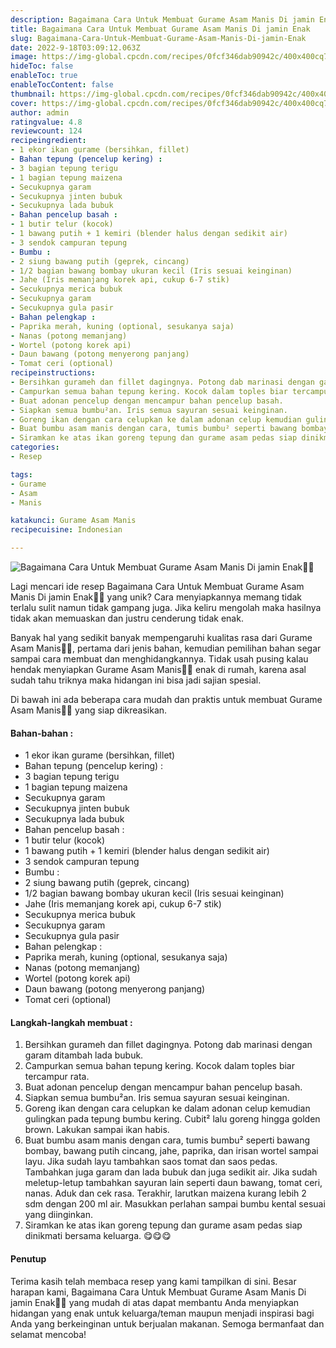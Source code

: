 ```yaml
---
description: Bagaimana Cara Untuk Membuat Gurame Asam Manis Di jamin Enak"
title: Bagaimana Cara Untuk Membuat Gurame Asam Manis Di jamin Enak
slug: Bagaimana-Cara-Untuk-Membuat-Gurame-Asam-Manis-Di-jamin-Enak
date: 2022-9-18T03:09:12.063Z
image: https://img-global.cpcdn.com/recipes/0fcf346dab90942c/400x400cq70/photo.jpg
hideToc: false
enableToc: true
enableTocContent: false
thumbnail: https://img-global.cpcdn.com/recipes/0fcf346dab90942c/400x400cq70/photo.jpg
cover: https://img-global.cpcdn.com/recipes/0fcf346dab90942c/400x400cq70/photo.jpg
author: admin
ratingvalue: 4.8
reviewcount: 124
recipeingredient:
- 1 ekor ikan gurame (bersihkan, fillet)
- Bahan tepung (pencelup kering) :
- 3 bagian tepung terigu
- 1 bagian tepung maizena
- Secukupnya garam
- Secukupnya jinten bubuk
- Secukupnya lada bubuk
- Bahan pencelup basah :
- 1 butir telur (kocok)
- 1 bawang putih + 1 kemiri (blender halus dengan sedikit air)
- 3 sendok campuran tepung
- Bumbu :
- 2 siung bawang putih (geprek, cincang)
- 1/2 bagian bawang bombay ukuran kecil (Iris sesuai keinginan)
- Jahe (Iris memanjang korek api, cukup 6-7 stik)
- Secukupnya merica bubuk
- Secukupnya garam
- Secukupnya gula pasir
- Bahan pelengkap :
- Paprika merah, kuning (optional, sesukanya saja)
- Nanas (potong memanjang)
- Wortel (potong korek api)
- Daun bawang (potong menyerong panjang)
- Tomat ceri (optional)
recipeinstructions:
- Bersihkan gurameh dan fillet dagingnya. Potong dab marinasi dengan garam ditambah lada bubuk.
- Campurkan semua bahan tepung kering. Kocok dalam toples biar tercampur rata.
- Buat adonan pencelup dengan mencampur bahan pencelup basah.
- Siapkan semua bumbu²an. Iris semua sayuran sesuai keinginan.
- Goreng ikan dengan cara celupkan ke dalam adonan celup kemudian gulingkan pada tepung bumbu kering. Cubit² lalu goreng hingga golden brown. Lakukan sampai ikan habis.
- Buat bumbu asam manis dengan cara, tumis bumbu² seperti bawang bombay, bawang putih cincang, jahe, paprika, dan irisan wortel sampai layu. Jika sudah layu tambahkan saos tomat dan saos pedas. Tambahkan juga garam dan lada bubuk dan juga sedikit air. Jika sudah meletup-letup tambahkan sayuran lain seperti daun bawang, tomat ceri, nanas. Aduk dan cek rasa. Terakhir, larutkan maizena kurang lebih 2 sdm dengan 200 ml air. Masukkan perlahan sampai bumbu kental sesuai yang diinginkan.
- Siramkan ke atas ikan goreng tepung dan gurame asam pedas siap dinikmati bersama keluarga. 😋😋😋
categories:
- Resep

tags:
- Gurame
- Asam
- Manis

katakunci: Gurame Asam Manis
recipecuisine: Indonesian

---
```


![Bagaimana Cara Untuk Membuat Gurame Asam Manis Di jamin Enak👩‍🍳](https://img-global.cpcdn.com/recipes/0fcf346dab90942c/400x400cq70/photo.jpg)

Lagi mencari ide resep Bagaimana Cara Untuk Membuat Gurame Asam Manis Di jamin Enak👩‍🍳 yang unik? Cara menyiapkannya memang tidak terlalu sulit namun tidak gampang juga. Jika keliru mengolah maka hasilnya tidak akan memuaskan dan justru cenderung tidak enak.

Banyak hal yang sedikit banyak mempengaruhi kualitas rasa dari Gurame Asam Manis👩‍🍳, pertama dari jenis bahan, kemudian pemilihan bahan segar sampai cara membuat dan menghidangkannya. Tidak usah pusing kalau hendak menyiapkan Gurame Asam Manis👩‍🍳 enak di rumah, karena asal sudah tahu triknya maka hidangan ini bisa jadi sajian spesial.

Di bawah ini ada beberapa cara mudah dan praktis untuk membuat Gurame Asam Manis👩‍🍳 yang siap dikreasikan.

<!--inarticleads1-->

#### Bahan-bahan :

- 1 ekor ikan gurame (bersihkan, fillet)
- Bahan tepung (pencelup kering) :
- 3 bagian tepung terigu
- 1 bagian tepung maizena
- Secukupnya garam
- Secukupnya jinten bubuk
- Secukupnya lada bubuk
- Bahan pencelup basah :
- 1 butir telur (kocok)
- 1 bawang putih + 1 kemiri (blender halus dengan sedikit air)
- 3 sendok campuran tepung
- Bumbu :
- 2 siung bawang putih (geprek, cincang)
- 1/2 bagian bawang bombay ukuran kecil (Iris sesuai keinginan)
- Jahe (Iris memanjang korek api, cukup 6-7 stik)
- Secukupnya merica bubuk
- Secukupnya garam
- Secukupnya gula pasir
- Bahan pelengkap :
- Paprika merah, kuning (optional, sesukanya saja)
- Nanas (potong memanjang)
- Wortel (potong korek api)
- Daun bawang (potong menyerong panjang)
- Tomat ceri (optional)

<!--inarticleads2-->

#### Langkah-langkah membuat :

1. Bersihkan gurameh dan fillet dagingnya. Potong dab marinasi dengan garam ditambah lada bubuk.
1. Campurkan semua bahan tepung kering. Kocok dalam toples biar tercampur rata.
1. Buat adonan pencelup dengan mencampur bahan pencelup basah.
1. Siapkan semua bumbu²an. Iris semua sayuran sesuai keinginan.
1. Goreng ikan dengan cara celupkan ke dalam adonan celup kemudian gulingkan pada tepung bumbu kering. Cubit² lalu goreng hingga golden brown. Lakukan sampai ikan habis.
1. Buat bumbu asam manis dengan cara, tumis bumbu² seperti bawang bombay, bawang putih cincang, jahe, paprika, dan irisan wortel sampai layu. Jika sudah layu tambahkan saos tomat dan saos pedas. Tambahkan juga garam dan lada bubuk dan juga sedikit air. Jika sudah meletup-letup tambahkan sayuran lain seperti daun bawang, tomat ceri, nanas. Aduk dan cek rasa. Terakhir, larutkan maizena kurang lebih 2 sdm dengan 200 ml air. Masukkan perlahan sampai bumbu kental sesuai yang diinginkan.
1. Siramkan ke atas ikan goreng tepung dan gurame asam pedas siap dinikmati bersama keluarga. 😋😋😋

#### Penutup

Terima kasih telah membaca resep yang kami tampilkan di sini. Besar harapan kami, Bagaimana Cara Untuk Membuat Gurame Asam Manis Di jamin Enak👩‍🍳 yang mudah di atas dapat membantu Anda menyiapkan hidangan yang enak untuk keluarga/teman maupun menjadi inspirasi bagi Anda yang berkeinginan untuk berjualan makanan. Semoga bermanfaat dan selamat mencoba!